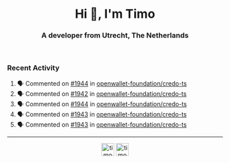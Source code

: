 <h1 align="center">Hi 👋, I'm Timo</h1>
<h3 align="center">A developer from Utrecht, The Netherlands</h3>
<br/>
<!-- https://github.com/rahuldkjain/github-profile-readme-generator --!>

<!--  <p align="left"><img src="https://github-readme-stats.vercel.app/api?username=timoglastra&show_icons=true&count_private=true&" alt="timoglastra" /></p> --!>

<!--
Github language stats
<p align="left"><img src="https://github-readme-stats.vercel.app/api/top-langs/?username=timoglastra&layout=compact" alt="timoglastra" /><p>
-->

<!-- Codestats language stats -->
<!-- <p align="left"><img src="https://codestats-readme.vercel.app/api/top-langs/?username=timoglastra&layout=compact&language_count=12" alt="timoglastra" /><p>    --!>
  
<h3>Recent Activity</h3>

<!--START_SECTION:activity-->
1. 🗣 Commented on [#1944](https://github.com/openwallet-foundation/credo-ts/pull/1944#issuecomment-2213722984) in [openwallet-foundation/credo-ts](https://github.com/openwallet-foundation/credo-ts)
2. 🗣 Commented on [#1942](https://github.com/openwallet-foundation/credo-ts/pull/1942#issuecomment-2213619644) in [openwallet-foundation/credo-ts](https://github.com/openwallet-foundation/credo-ts)
3. 🗣 Commented on [#1944](https://github.com/openwallet-foundation/credo-ts/pull/1944#issuecomment-2213619131) in [openwallet-foundation/credo-ts](https://github.com/openwallet-foundation/credo-ts)
4. 🗣 Commented on [#1943](https://github.com/openwallet-foundation/credo-ts/issues/1943#issuecomment-2212457077) in [openwallet-foundation/credo-ts](https://github.com/openwallet-foundation/credo-ts)
5. 🗣 Commented on [#1943](https://github.com/openwallet-foundation/credo-ts/issues/1943#issuecomment-2212454692) in [openwallet-foundation/credo-ts](https://github.com/openwallet-foundation/credo-ts)
<!--END_SECTION:activity-->

---

<p align="center">
<a href="https://twitter.com/timoglastra" target="blank"><img align="center" src="https://cdn.jsdelivr.net/npm/simple-icons@3.0.1/icons/twitter.svg" alt="timoglastra" height="30" width="30" /></a>
<a href="https://linkedin.com/in/timoglastra" target="blank"><img align="center" src="https://cdn.jsdelivr.net/npm/simple-icons@3.0.1/icons/linkedin.svg" alt="timoglastra" height="30" width="30" /></a>
</p>




